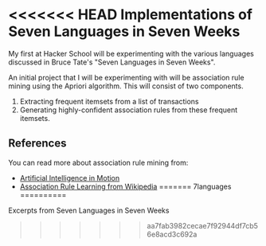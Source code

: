 <<<<<<< HEAD
Implementations of Seven Languages in Seven Weeks
=

My first at Hacker School will be experimenting with the various languages
discussed in Bruce Tate's "Seven Languages in Seven Weeks".

An initial project that I will be experimenting with will be association
rule mining using the Apriori algorithm. This will consist of two components.

1. Extracting frequent itemsets from a list of transactions
2. Generating highly-confident association rules from these frequent itemsets.

References
-
You can read more about association rule mining from:

* [Artificial Intelligence in Motion](http://aimotion.blogspot.co.uk/2013/01/machine-learning-and-data-mining.html)
* [Association Rule Learning from Wikipedia](http://en.wikipedia.org/wiki/Association_rule_learning)
=======
7languages
==========

Excerpts from Seven Languages in Seven Weeks
>>>>>>> aa7fab3982cecae7f92944df7cb56e8acd3c692a
